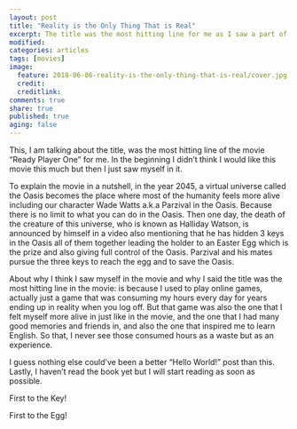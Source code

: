 ```yaml
---
layout: post
title: "Reality is the Only Thing That is Real"
excerpt: The title was the most hitting line for me as I saw a part of me in the movie.
modified: 
categories: articles
tags: [movies]
image:
  feature: 2018-06-06-reality-is-the-only-thing-that-is-real/cover.jpg
  credit: 
  creditlink: 
comments: true
share: true
published: true
aging: false
---
```


This, I am talking about the title, was the most hitting line of the movie “Ready Player One” for me. In the beginning I didn’t think I would like this movie this much but then I just saw myself in it.

To explain the movie in a nutshell, in the year 2045, a virtual universe called the Oasis becomes the place where most of the humanity feels more alive including our character Wade Watts a.k.a Parzival in the Oasis. Because there is no limit to what you can do in the Oasis. Then one day, the death of the creature of this universe, who is known as Halliday Watson, is announced by himself in a video also mentioning that he has hidden 3 keys in the Oasis all of them together leading the holder to an Easter Egg which is the prize and also giving full control of the Oasis. Parzival and his mates pursue the three keys to reach the egg and to save the Oasis.

About why I think I saw myself in the movie and why I said the title was the most hitting line in the movie: is because I used to play online games, actually just a game that was consuming my hours every day for years ending up in reality when you log off. But that game was also the one that I felt myself more alive in just like in the movie, and the one that I had many good memories and friends in, and also the one that inspired me to learn English. So that, I never see those consumed hours as a waste but as an experience.

I guess nothing else could’ve been a better “Hello World!” post than this. Lastly, I haven’t read the book yet but I will start reading as soon as possible.

First to the Key!

First to the Egg!
